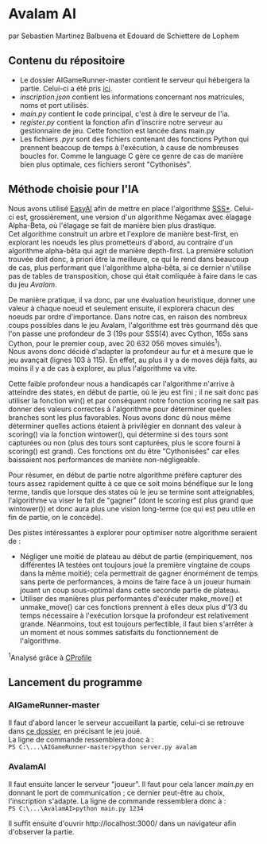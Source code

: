 # Avalam AI
par Sebastien Martinez Balbuena et Edouard de Schiettere de Lophem

## Contenu du répositoire 
+  Le dossier AIGameRunner-master contient le serveur qui hébergera la partie. Celui-ci a été pris [ici](https://github.com/ECAM-Brussels/AIGameRunner).
+ *inscription.json* contient les informations concernant nos matricules, noms et port utilisés.  
+ *main.py* contient le code principal, c'est à dire le serveur de l'ia.   
+ *register.py* contient la fonction afin d'inscrire notre serveur au gestionnaire de jeu. Cette fonction est lancée dans main.py  
+ Les fichiers *.pyx* sont des fichiers contenant des fonctions Python qui prennent beacoup de temps à l'exécution, à cause de nombreuses boucles for. Comme le language C gère ce genre de cas de manière bien plus optimale, ces fichiers seront "Cythonisés". 

## Méthode choisie pour l'IA 
Nous avons utilisé [EasyAI](https://zulko.github.io/easyAI/) afin de mettre en place l'algorithme [SSS*](https://en.wikipedia.org/wiki/SSS*). Celui-ci est, grossièrement, une version d'un algorithme Negamax avec élagage Alpha-Beta, où l'élagage se fait de manière bien plus drastique.    
Cet algorithme construit un arbre et l'explore de manière best-first, en explorant les noeuds les plus prometteurs d'abord, au contraire d'un algorithme alpha-bêta qui agit de manière depth-first. La première solution trouvée doit donc, à priori être la meilleure, ce qui le rend dans beaucoup de cas, plus performant que l'algorithme alpha-bêta, si ce dernier n'utilise pas de tables de transposition, chose qui était comliquée à faire dans le cas du jeu *Avalam*.  
  
De manière pratique, il va donc, par une évaluation heuristique, donner une valeur à chaque noeud et seulement ensuite, il explorera chacun des noeuds par ordre d'importance.
Dans notre cas, en raison des nombreux coups possibles dans le jeu Avalam, l'algorithme est très gourmand dès que l'on passe une profondeur de 3 (19s pour SSS(4) avec Cython, 165s sans Cython, pour le premier coup, avec 20 632 056 moves simulés<sup>1</sup>).  
Nous avons donc décidé d'adapter la profondeur au fur et à mesure que le jeu avançait (lignes 103 à 115). En effet, au plus il y a de moves déjà faits, au moins il y a de cas à explorer, au plus l'algorithme va vite.  
  
Cette faible profondeur nous a handicapés car l'algorithme n'arrive à atteindre des states, en début de partie, où le jeu est fini ; il ne sait donc pas utiliser la fonction win() et par conséquent notre fonction scoring ne sait pas donner des valeurs correctes à l'algorithme pour déterminer quelles branches sont les plus favorables. Nous avons donc dû nous même déterminer quelles actions étaient à privilégier en donnant des valeur à scoring() via la fonction wintower(), qui détermine si des tours sont capturées ou non (plus des tours sont capturées, plus le score fourni à scoring() est grand). Ces fonctions ont du être "Cythonisées" car elles baissaient nos performances de manière non-négligeable.   

Pour résumer, en début de partie notre algorithme préfère capturer des tours assez rapidement quitte à ce que ce soit moins bénéfique sur le long terme, tandis que lorsque des states où le jeu se termine sont atteignables, l'algorithme va viser le fait de "gagner" (dont le scoring est plus grand que wintower()) et donc aura plus une vision long-terme (ce qui est peu utile en fin de partie, on le concède).

Des pistes intéressantes à explorer pour optimiser notre algorithme seraient de : 
+ Négliger une moitié de plateau au début de partie (empiriquement, nos différentes IA testées ont toujours joué la première vingtaine de coups dans la même moitié); cela permettrait de gagner énormément de temps sans perte de performances, à moins de faire face à un joueur humain jouant un coup sous-optimal dans cette seconde partie de plateau.
+ Utiliser des manières plus performantes d'exécuter make_move() et unmake_move() car ces fonctions prennent à elles deux plus d'1/3 du temps nécessaire à l'exécution lorsque la profondeur est relativement grande.
Néanmoins, tout est toujours perfectible, il faut bien s'arrêter à un moment et nous sommes satisfaits du fonctionnement de l'algorithme.

<sup>1</sup>Analysé grâce à [CProfile](https://docs.python.org/2/library/profile.html)  

## Lancement du programme 

### AIGameRunner-master
Il faut d'abord lancer le serveur accueillant la partie, celui-ci se retrouve dans [ce dossier](https://github.com/Seb1903/AvalamAI/tree/master/AIGameRunner-master), en précisant le jeu joué.  
La ligne de commande ressemblera donc à :  
`PS C:\...\AIGameRunner-master>python server.py avalam`

### AvalamAI
Il faut ensuite lancer le serveur "joueur". 
Il faut pour cela lancer *main.py* en donnant le port de communication ; ce dernier peut-être au choix, l'inscription s'adapte. 
La ligne de commande ressemblera donc à :  
`PS C:\...\AvalamAI>python main.py 1234`

Il suffit ensuite d'ouvrir http://localhost:3000/ dans un navigateur afin d'observer la partie.
